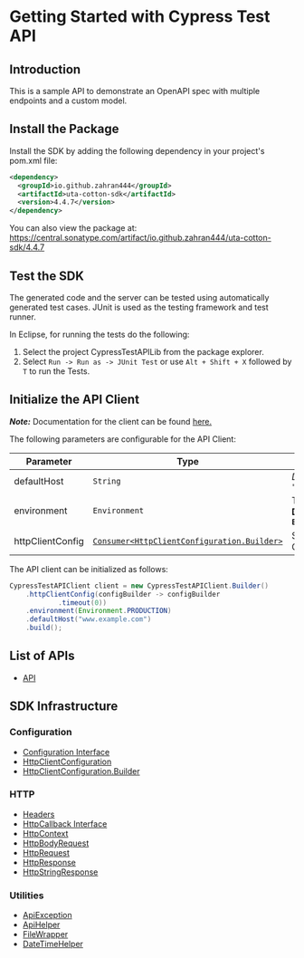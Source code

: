 
# Getting Started with Cypress Test API

## Introduction

This is a sample API to demonstrate an OpenAPI spec with multiple endpoints and a custom model.

## Install the Package

Install the SDK by adding the following dependency in your project's pom.xml file:

```xml
<dependency>
  <groupId>io.github.zahran444</groupId>
  <artifactId>uta-cotton-sdk</artifactId>
  <version>4.4.7</version>
</dependency>
```

You can also view the package at:
https://central.sonatype.com/artifact/io.github.zahran444/uta-cotton-sdk/4.4.7

## Test the SDK

The generated code and the server can be tested using automatically generated test cases.
JUnit is used as the testing framework and test runner.

In Eclipse, for running the tests do the following:

1. Select the project CypressTestAPILib from the package explorer.
2. Select `Run -> Run as -> JUnit Test` or use `Alt + Shift + X` followed by `T` to run the Tests.

## Initialize the API Client

**_Note:_** Documentation for the client can be found [here.](https://www.github.com/ZahraN444/uta-cotton-java-sdk/tree/4.4.7/doc/client.md)

The following parameters are configurable for the API Client:

| Parameter | Type | Description |
|  --- | --- | --- |
| defaultHost | `String` | *Default*: `"www.example.com"` |
| environment | `Environment` | The API environment. <br> **Default: `Environment.PRODUCTION`** |
| httpClientConfig | [`Consumer<HttpClientConfiguration.Builder>`](https://www.github.com/ZahraN444/uta-cotton-java-sdk/tree/4.4.7/doc/http-client-configuration-builder.md) | Set up Http Client Configuration instance. |

The API client can be initialized as follows:

```java
CypressTestAPIClient client = new CypressTestAPIClient.Builder()
    .httpClientConfig(configBuilder -> configBuilder
            .timeout(0))
    .environment(Environment.PRODUCTION)
    .defaultHost("www.example.com")
    .build();
```

## List of APIs

* [API](https://www.github.com/ZahraN444/uta-cotton-java-sdk/tree/4.4.7/doc/controllers/api.md)

## SDK Infrastructure

### Configuration

* [Configuration Interface](https://www.github.com/ZahraN444/uta-cotton-java-sdk/tree/4.4.7/doc/configuration-interface.md)
* [HttpClientConfiguration](https://www.github.com/ZahraN444/uta-cotton-java-sdk/tree/4.4.7/doc/http-client-configuration.md)
* [HttpClientConfiguration.Builder](https://www.github.com/ZahraN444/uta-cotton-java-sdk/tree/4.4.7/doc/http-client-configuration-builder.md)

### HTTP

* [Headers](https://www.github.com/ZahraN444/uta-cotton-java-sdk/tree/4.4.7/doc/headers.md)
* [HttpCallback Interface](https://www.github.com/ZahraN444/uta-cotton-java-sdk/tree/4.4.7/doc/http-callback-interface.md)
* [HttpContext](https://www.github.com/ZahraN444/uta-cotton-java-sdk/tree/4.4.7/doc/http-context.md)
* [HttpBodyRequest](https://www.github.com/ZahraN444/uta-cotton-java-sdk/tree/4.4.7/doc/http-body-request.md)
* [HttpRequest](https://www.github.com/ZahraN444/uta-cotton-java-sdk/tree/4.4.7/doc/http-request.md)
* [HttpResponse](https://www.github.com/ZahraN444/uta-cotton-java-sdk/tree/4.4.7/doc/http-response.md)
* [HttpStringResponse](https://www.github.com/ZahraN444/uta-cotton-java-sdk/tree/4.4.7/doc/http-string-response.md)

### Utilities

* [ApiException](https://www.github.com/ZahraN444/uta-cotton-java-sdk/tree/4.4.7/doc/api-exception.md)
* [ApiHelper](https://www.github.com/ZahraN444/uta-cotton-java-sdk/tree/4.4.7/doc/api-helper.md)
* [FileWrapper](https://www.github.com/ZahraN444/uta-cotton-java-sdk/tree/4.4.7/doc/file-wrapper.md)
* [DateTimeHelper](https://www.github.com/ZahraN444/uta-cotton-java-sdk/tree/4.4.7/doc/date-time-helper.md)

